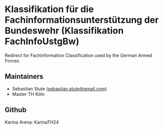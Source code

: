 # Klassifikation für die Fachinformationsunterstützung der Bundeswehr (Klassifikation FachInfoUstgBw)

Redirect for Fachinformation Classification used by the German Armed Forces.

## Maintainers
- Sebastian Stute (sebastian.stute@gmail.com)
- Master TH Köln

## Github
Karina Arena: KarinaTH24
